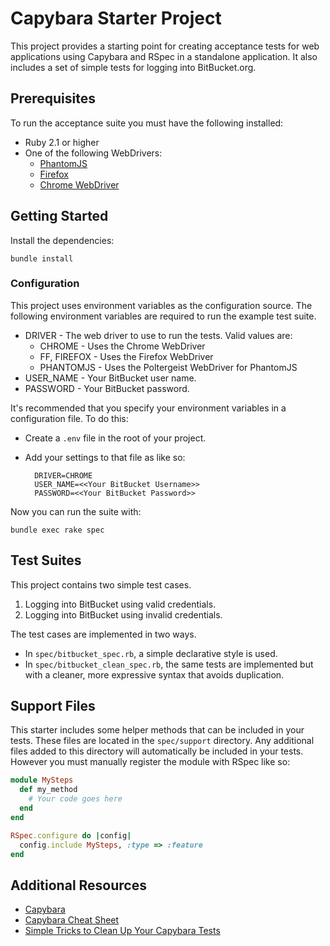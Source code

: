 # Capybara Starter Project
This project provides a starting point for creating acceptance tests for web applications using Capybara and RSpec in a standalone application. It also includes a set of simple tests for logging into BitBucket.org.

## Prerequisites
To run the acceptance suite you must have the following installed:

* Ruby 2.1 or higher
* One of the following WebDrivers:
  * [PhantomJS](http://phantomjs.org/)
  * [Firefox](https://www.mozilla.org/en-US/firefox/new/)
  * [Chrome WebDriver](ihttps://sites.google.com/a/chromium.org/chromedriver/)

## Getting Started
Install the dependencies:

    bundle install

### Configuration
This project uses environment variables as the configuration source. The
following environment variables are required to run the example test suite.

* DRIVER - The web driver to use to run the tests. Valid values are:
  * CHROME - Uses the Chrome WebDriver
  * FF, FIREFOX - Uses the Firefox WebDriver
  * PHANTOMJS - Uses the Poltergeist WebDriver for PhantomJS
* USER\_NAME - Your BitBucket user name.
* PASSWORD - Your BitBucket password.

It's recommended that you specify your environment variables in a configuration file. To do this:

* Create a `.env` file in the root of your project.
* Add your settings to that file as like so:

        DRIVER=CHROME
        USER_NAME=<<Your BitBucket Username>>
        PASSWORD=<<Your BitBucket Password>>

Now you can run the suite with:

    bundle exec rake spec

## Test Suites
This project contains two simple test cases.

1. Logging into BitBucket using valid credentials.
2. Logging into BitBucket using invalid credentials.

The test cases are implemented in two ways.

* In `spec/bitbucket_spec.rb`, a simple declarative style is used.
* In `spec/bitbucket_clean_spec.rb`, the same tests are implemented but with a
  cleaner, more expressive syntax that avoids duplication.

## Support Files
This starter includes some helper methods that can be included in your tests.
These files are located in the `spec/support` directory.  Any additional files added to this
directory will automatically be included in your tests. However you must
manually register the module with RSpec like so:

```ruby
module MySteps
  def my_method
    # Your code goes here
  end
end

RSpec.configure do |config|
  config.include MySteps, :type => :feature
end
```

## Additional Resources
* [Capybara](https://github.com/jnicklas/capybara)
* [Capybara Cheat Sheet](https://learn.thoughtbot.com/test-driven-rails-resources/capybara.pdf)
* [Simple Tricks to Clean Up Your Capybara Tests](http://www.elabs.se/blog/51-simple-tricks-to-clean-up-your-capybara-tests)
